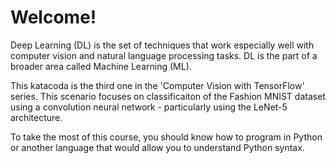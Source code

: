 # Welcome!

Deep Learning (DL) is the set of techniques that work especially well with computer vision and natural language processing tasks. DL is the part of a broader area called Machine Learning (ML).

This katacoda is the third one in the 'Computer Vision with TensorFlow' series. This scenario focuses on classificaiton of the Fashion MNIST dataset using a convolution neural network - particularly using the LeNet-5 architecture.

To take the most of this course, you should know how to program in Python or another language that would allow you to understand Python syntax.

